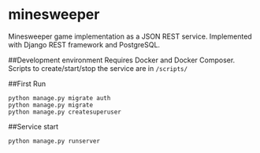 # minesweeper

Minesweeper game implementation as a JSON REST service.
Implemented with Django REST framework and PostgreSQL.

##Development environment
Requires Docker and Docker Composer. Scripts to create/start/stop the service are in `/scripts/`

##First Run
```
python manage.py migrate auth
python manage.py migrate
python manage.py createsuperuser
```
##Service start
```
python manage.py runserver
```

